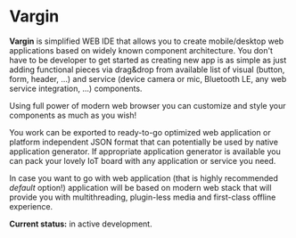 # Vargin
__Vargin__ is simplified WEB IDE that allows you to create mobile/desktop web applications
based on widely known component architecture. You don't have to be developer to
get started as creating new app is as simple as just adding functional pieces via
drag&drop from available list of visual (button, form, header, ...) and service
(device camera or mic, Bluetooth LE, any web service integration, ...) components.

Using full power of modern web browser you can customize and style your components
as much as you wish!

You work can be exported to ready-to-go optimized web application or platform
independent JSON format that can potentially be used by native application generator.
If appropriate application generator is available you can pack your lovely IoT
board with any application or service you need.

In case you want to go with web application (that is highly recommended _default_ option!)
application will be based on modern web stack that will provide you with
multithreading, plugin-less media and first-class offline experience.

__Current status:__ in active development.
